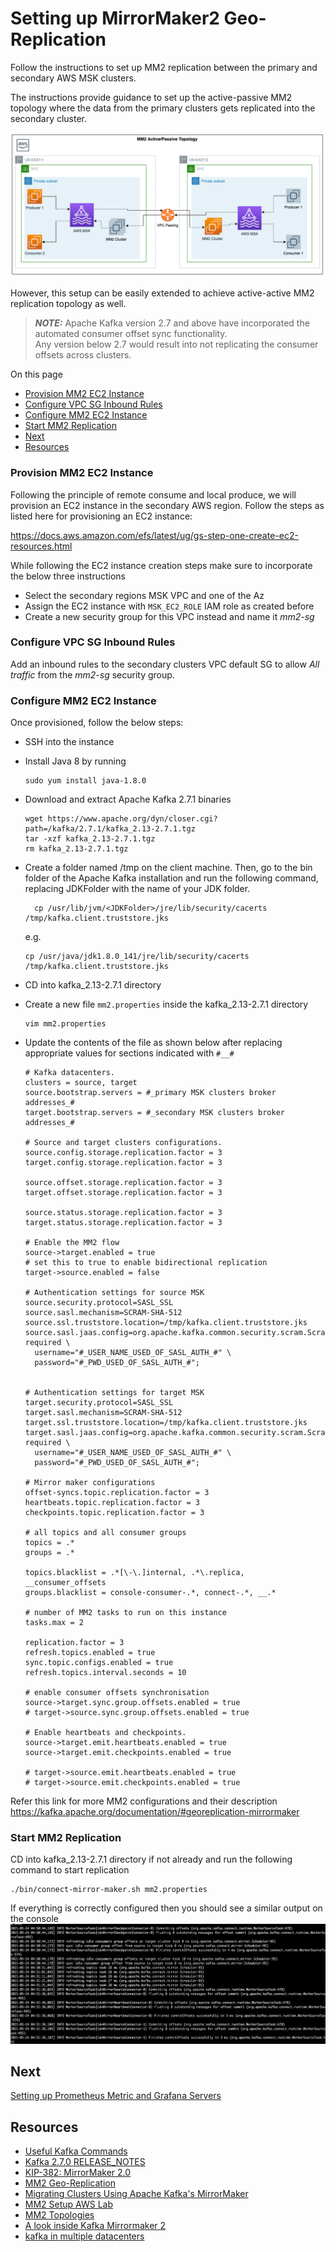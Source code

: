 # Setting up MirrorMaker2 Geo-Replication
Follow the instructions to set up MM2 replication between the primary and secondary AWS MSK clusters.

The instructions provide guidance to set up the active-passive MM2 topology where the data from the primary clusters gets replicated into the secondary cluster.

![active-passive](../images/active-passive.png)

However, this setup can be easily extended to achieve active-active MM2 replication topology as well.

> **_NOTE:_** Apache Kafka version 2.7 and above have incorporated the automated consumer offset sync functionality.  
> Any version below 2.7 would result into not replicating the consumer offsets across clusters. 

On this page

<!-- @import "[TOC]" {cmd="toc" depthFrom=2 depthTo=6 orderedList=false} -->

<!-- code_chunk_output -->

  - [Provision MM2 EC2 Instance](#provision-mm2-ec2-instance)
  - [Configure VPC SG Inbound Rules](#configure-vpc-sg-inbound-rules)
  - [Configure MM2 EC2 Instance](#configure-mm2-ec2-instance)
  - [Start MM2 Replication](#start-mm2-replication)
- [Next](#next)
- [Resources](#resources)

<!-- /code_chunk_output -->

### Provision MM2 EC2 Instance
Following the principle of remote consume and local produce, we will provision an EC2 instance in the secondary AWS region.
Follow the steps as listed here for provisioning an EC2 instance:

https://docs.aws.amazon.com/efs/latest/ug/gs-step-one-create-ec2-resources.html

While following the EC2 instance creation steps make sure to incorporate the below three instructions
* Select the secondary regions MSK VPC and one of the Az
* Assign the EC2 instance with ```MSK_EC2_ROLE``` IAM role as created before
* Create a new security group for this VPC instead and name it *mm2-sg* 

### Configure VPC SG Inbound Rules
Add an inbound rules to the secondary clusters VPC default SG to allow *All traffic* from the *mm2-sg* security group.

### Configure MM2 EC2 Instance
Once provisioned, follow the below steps:
* SSH into the instance
* Install Java 8 by running

  ```shell
  sudo yum install java-1.8.0
  ```

* Download and extract Apache Kafka 2.7.1 binaries
    ```shell
    wget https://www.apache.org/dyn/closer.cgi?path=/kafka/2.7.1/kafka_2.13-2.7.1.tgz
    tar -xzf kafka_2.13-2.7.1.tgz
    rm kafka_2.13-2.7.1.tgz
    ```
* Create a folder named /tmp on the client machine. Then, go to the bin folder of the Apache Kafka installation and run the following command, replacing JDKFolder with the name of your JDK folder.
  ```shell
    cp /usr/lib/jvm/<JDKFolder>/jre/lib/security/cacerts /tmp/kafka.client.truststore.jks
  ```
  e.g.
  ```shell
  cp /usr/java/jdk1.8.0_141/jre/lib/security/cacerts /tmp/kafka.client.truststore.jks
  ```
* CD into kafka_2.13-2.7.1 directory
* Create a new file ```mm2.properties``` inside the kafka_2.13-2.7.1 directory
  
    ```shell
    vim mm2.properties
    ```
    
* Update the contents of the file as shown below after replacing appropriate values for sections indicated with ```#__#```
    ```shell
    # Kafka datacenters.
    clusters = source, target
    source.bootstrap.servers = #_primary MSK clusters broker addresses_#
    target.bootstrap.servers = #_secondary MSK clusters broker addresses_#
    
    # Source and target clusters configurations.
    source.config.storage.replication.factor = 3
    target.config.storage.replication.factor = 3
    
    source.offset.storage.replication.factor = 3
    target.offset.storage.replication.factor = 3
    
    source.status.storage.replication.factor = 3
    target.status.storage.replication.factor = 3
    
    # Enable the MM2 flow
    source->target.enabled = true
    # set this to true to enable bidirectional replication 
    target->source.enabled = false 
    
    # Authentication settings for source MSK
    source.security.protocol=SASL_SSL
    source.sasl.mechanism=SCRAM-SHA-512
    source.ssl.truststore.location=/tmp/kafka.client.truststore.jks
    source.sasl.jaas.config=org.apache.kafka.common.security.scram.ScramLoginModule required \
      username="#_USER_NAME_USED_OF_SASL_AUTH_#" \
      password="#_PWD_USED_OF_SASL_AUTH_#";
    
    
    # Authentication settings for target MSK
    target.security.protocol=SASL_SSL
    target.sasl.mechanism=SCRAM-SHA-512
    target.ssl.truststore.location=/tmp/kafka.client.truststore.jks
    target.sasl.jaas.config=org.apache.kafka.common.security.scram.ScramLoginModule required \
      username="#_USER_NAME_USED_OF_SASL_AUTH_#" \
      password="#_PWD_USED_OF_SASL_AUTH_#";
    
    # Mirror maker configurations
    offset-syncs.topic.replication.factor = 3
    heartbeats.topic.replication.factor = 3
    checkpoints.topic.replication.factor = 3
    
    # all topics and all consumer groups
    topics = .*
    groups = .*
    
    topics.blacklist = .*[\-\.]internal, .*\.replica, __consumer_offsets
    groups.blacklist = console-consumer-.*, connect-.*, __.*
    
    # number of MM2 tasks to run on this instance
    tasks.max = 2
    
    replication.factor = 3
    refresh.topics.enabled = true
    sync.topic.configs.enabled = true
    refresh.topics.interval.seconds = 10
    
    # enable consumer offsets synchronisation
    source->target.sync.group.offsets.enabled = true
    # target->source.sync.group.offsets.enabled = true
    
    # Enable heartbeats and checkpoints.
    source->target.emit.heartbeats.enabled = true 
    source->target.emit.checkpoints.enabled = true 
    
    # target->source.emit.heartbeats.enabled = true 
    # target->source.emit.checkpoints.enabled = true 
    
    ```
Refer this link for more MM2 configurations and their description
https://kafka.apache.org/documentation/#georeplication-mirrormaker


### Start MM2 Replication
CD into kafka_2.13-2.7.1 directory if not already and run the following command to start replication
```shell
./bin/connect-mirror-maker.sh mm2.properties
```
If everything is correctly configured then you should see a similar output on the console
![MM2_Start](../images/MM2_Start.png)

## Next
[Setting up Prometheus Metric and Grafana Servers](3_Setting_Up_Prometheus.md)

## Resources
* [Useful Kafka Commands](Useful_Kafka_Commands.md)
* [Kafka 2.7.0 RELEASE_NOTES](https://downloads.apache.org/kafka/2.7.0/RELEASE_NOTES.html)
* [KIP-382: MirrorMaker 2.0](https://cwiki.apache.org/confluence/display/KAFKA/KIP-382%3A+MirrorMaker+2.0)
* [MM2 Geo-Replication](https://kafka.apache.org/documentation/#georeplication)
* [Migrating Clusters Using Apache Kafka's MirrorMaker](https://docs.aws.amazon.com/msk/latest/developerguide/migration.html)
* [MM2 Setup AWS Lab](https://amazonmsk-labs.workshop.aws/en/migration/overview.html)
* [MM2 Topologies](https://www.instaclustr.com/apache-kafka-mirrormaker-2-practice/#)
* [A look inside Kafka Mirrormaker 2](https://blog.cloudera.com/a-look-inside-kafka-mirrormaker-2/)
* [kafka in multiple datacenters](https://mbukowicz.github.io/kafka/2020/08/31/kafka-in-multiple-datacenters.html)
